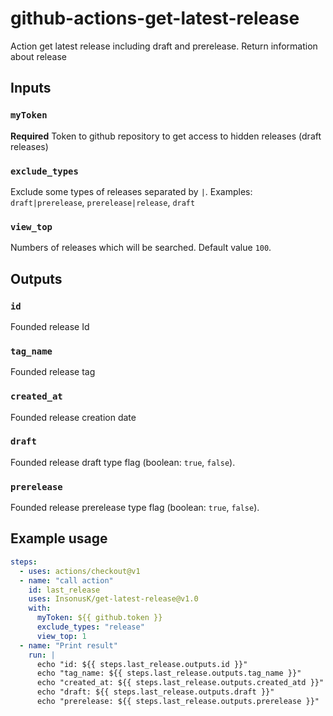 # github-actions-get-latest-release
Action get latest release including draft and prerelease. Return information about release

## Inputs

### `myToken`

**Required** Token to github repository to get access to hidden releases (draft releases)

### `exclude_types`

Exclude some types of releases separated by `|`. Examples: `draft|prerelease`, `prerelease|release`, `draft`

### `view_top`

Numbers of releases which will be searched. Default value `100`.

## Outputs

### `id`

Founded release Id

### `tag_name`

Founded release tag

### `created_at`

Founded release creation date

### `draft`

Founded release draft type flag (boolean: `true`, `false`).

### `prerelease`

Founded release prerelease type flag (boolean: `true`, `false`).

## Example usage
```yaml
steps:
  - uses: actions/checkout@v1
  - name: "call action"
    id: last_release
    uses: InsonusK/get-latest-release@v1.0
    with:
      myToken: ${{ github.token }}
      exclude_types: "release"
      view_top: 1
  - name: "Print result"
    run: |
      echo "id: ${{ steps.last_release.outputs.id }}"
      echo "tag_name: ${{ steps.last_release.outputs.tag_name }}"
      echo "created_at: ${{ steps.last_release.outputs.created_atd }}"
      echo "draft: ${{ steps.last_release.outputs.draft }}"
      echo "prerelease: ${{ steps.last_release.outputs.prerelease }}"
```
